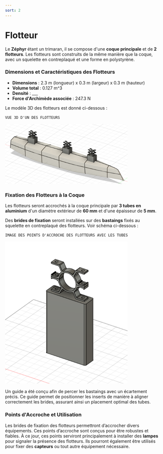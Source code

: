 ```yaml
---
sort: 2
---
```


# Flotteur

Le **Zéphyr** étant un trimaran, il se compose d'une **coque principale** et de **2 flotteurs**. Les flotteurs sont construits de la même manière que la coque, avec un squelette en contreplaqué et une forme en polystyrène.

### Dimensions et Caractéristiques des Flotteurs
- **Dimensions** : 2.3 m (longueur) x 0.3 m (largeur) x 0.3 m (hauteur)
- **Volume total** : 0.127 m^3
- **Densité** : ___
- **Force d'Archimède associée** : 247.3 N

Le modèle 3D des flotteurs est donné ci-dessous :

```warning
VUE 3D D'UN DES FLOTTEURS
```
<img src="images/flotteur.png" width=400 alt="Vue 3D d'un flotteur" title="Vue 3D d'un flotteur">


### Fixation des Flotteurs à la Coque
Les flotteurs seront accrochés à la coque principale par **3 tubes en aluminium** d'un diamètre extérieur de **60 mm** et d'une épaisseur de **5 mm**.

Des **brides de fixation** seront installées sur des **bastaings** fixés au squelette en contreplaqué des flotteurs. Voir schéma ci-dessous :

```warning
IMAGE DES POINTS D'ACCROCHE DES FLOTTEURS AVEC LES TUBES
```
<img src="images/BastaingBrides.png" width=400 alt="Vue 3D d'un des points d'accroche'" title="Vue 3D d'un  des points d'accroche">

Un guide a été conçu afin de percer les bastaings avec un écartement précis. Ce guide permet de positionner les inserts de manière à aligner correctement les brides, assurant ainsi un placement optimal des tubes.

### Points d'Accroche et Utilisation
Les brides de fixation des flotteurs permettront d’accrocher divers équipements. Ces points d’accroche sont conçus pour être robustes et fiables. À ce jour, ces points serviront principalement à installer des **lampes** pour signaler la présence des flotteurs. Ils pourront également être utilisés pour fixer des **capteurs** ou tout autre équipement nécessaire.
